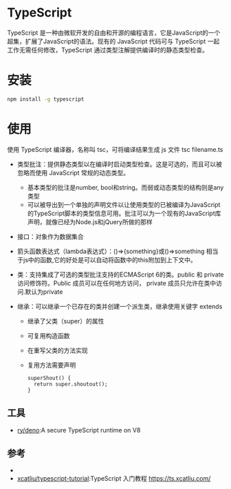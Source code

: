 # TypeScript

TypeScript 是一种由微软开发的自由和开源的编程语言，它是JavaScript的一个超集，扩展了JavaScript的语法。现有的 JavaScript 代码可与 TypeScript 一起工作无需任何修改，TypeScript 通过类型注解提供编译时的静态类型检查。

# 安装

```sh
npm install -g typescript
```

# 使用

使用 TypeScript 编译器，名称叫 tsc，可将编译结果生成 js 文件 tsc filename.ts

- 类型批注：提供静态类型以在编译时启动类型检查。这是可选的，而且可以被忽略而使用 JavaScript 常规的动态类型。

  - 基本类型的批注是number, bool和string。而弱或动态类型的结构则是any类型
  - 可以被导出到一个单独的声明文件以让使用类型的已被编译为JavaScript的TypeScript脚本的类型信息可用。批注可以为一个现有的JavaScript库声明，就像已经为Node.js和jQuery所做的那样

- 接口：对象作为数据集合

- 箭头函数表达式（lambda表达式）：()=>{something}或()=>something 相当于js中的函数,它的好处是可以自动将函数中的this附加到上下文中。
- 类：支持集成了可选的类型批注支持的ECMAScript 6的类。public 和 private 访问修饰符。Public 成员可以在任何地方访问， private 成员只允许在类中访问.默认为private
- 继承：可以继承一个已存在的类并创建一个派生类，继承使用关键字 extends

  - 继承了父类（super）的属性
  - 可复用构造函数
  - 在重写父类的方法实现
  - 复用方法需要声明

    ```
    superShout() {
      return super.shoutout();
    }
    ```

## 工具

* [ry/deno](https://github.com/ry/deno):A secure TypeScript runtime on V8

## 参考

* [](https://tutorialzine.com/2016/07/learn-typescript-in-30-minutes)
* [xcatliu/typescript-tutorial](https://github.com/xcatliu/typescript-tutorial):TypeScript 入门教程 https://ts.xcatliu.com/


